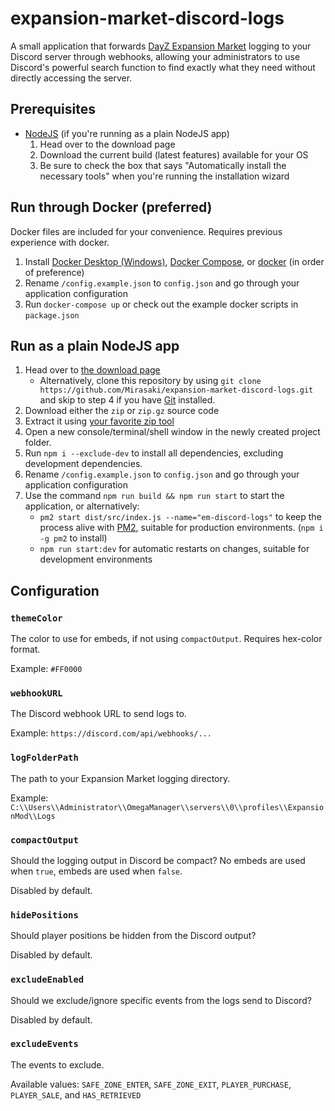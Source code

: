# expansion-market-discord-logs

A small application that forwards [DayZ Expansion Market](https://steamcommunity.com/sharedfiles/filedetails/?id=2572328470) logging to your Discord server through webhooks, allowing your administrators to use Discord's powerful search function to find exactly what they need without directly accessing the server.

## Prerequisites

- [NodeJS](https://nodejs.org/en/download/ "Node official website") (if you're running as a plain NodeJS app)
    1) Head over to the download page
    2) Download the current build (latest features) available for your OS
    3) Be sure to check the box that says "Automatically install the necessary tools" when you're running the installation wizard

## Run through Docker (preferred)

Docker files are included for your convenience. Requires previous experience with docker.

1. Install [Docker Desktop (Windows)](https://www.docker.com/products/docker-desktop/), [Docker Compose](https://docs.docker.com/compose/), or [docker](https://www.docker.com/) (in order of preference)
2. Rename `/config.example.json` to `config.json` and go through your application configuration
3. Run `docker-compose up` or check out the example docker scripts in `package.json`

## Run as a plain NodeJS app

1. Head over to [the download page](https://github.com/Mirasaki/expansion-market-discord-logs/releases/)
    - Alternatively, clone this repository by using `git clone https://github.com/Mirasaki/expansion-market-discord-logs.git` and skip to step 4 if you have [Git](https://git-scm.com/downloads "Git Download Section") installed.
2. Download either the `zip` or `zip.gz` source code
3. Extract it using [your favorite zip tool](https://www.rarlab.com/download.htm "It's WinRar, duh")
4. Open a new console/terminal/shell window in the newly created project folder.
5. Run `npm i --exclude-dev` to install all dependencies, excluding development dependencies.
6. Rename `/config.example.json` to `config.json` and go through your application configuration
7. Use the command `npm run build && npm run start` to start the application, or alternatively:
    - `pm2 start dist/src/index.js --name="em-discord-logs"` to keep the process alive with [PM2](https://pm2.io/ "PM2 | Official Website"), suitable for production environments. (`npm i -g pm2` to install)
    - `npm run start:dev` for automatic restarts on changes, suitable for development environments

## Configuration

### `themeColor`

The color to use for embeds, if not using `compactOutput`. Requires hex-color format.

Example: `#FF0000`

### `webhookURL`

The Discord webhook URL to send logs to.

Example: `https://discord.com/api/webhooks/...`

### `logFolderPath`

The path to your Expansion Market logging directory.

Example: `C:\\Users\\Administrator\\OmegaManager\\servers\\0\\profiles\\ExpansionMod\\Logs`

### `compactOutput`

Should the logging output in Discord be compact? No embeds are used when `true`, embeds are used when `false`.

Disabled by default.

### `hidePositions`

Should player positions be hidden from the Discord output?

Disabled by default.

### `excludeEnabled`

Should we exclude/ignore specific events from the logs send to Discord?

Disabled by default.

### `excludeEvents`

The events to exclude.

Available values: `SAFE_ZONE_ENTER`, `SAFE_ZONE_EXIT`, `PLAYER_PURCHASE`, `PLAYER_SALE`, and `HAS_RETRIEVED`
